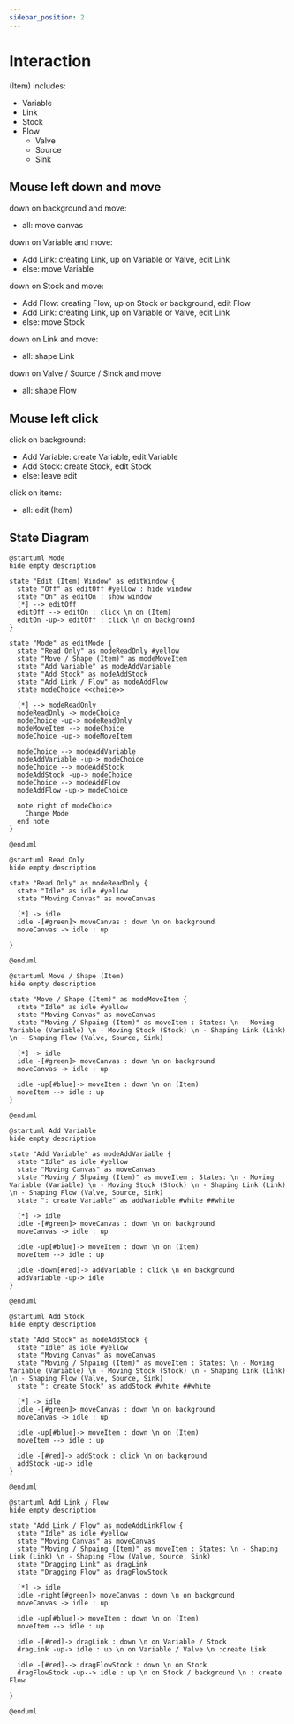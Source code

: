 ```yaml
---
sidebar_position: 2
---
```


# Interaction

(Item) includes:

- Variable
- Link
- Stock
- Flow
  - Valve
  - Source
  - Sink

## Mouse left down and move

down on background and move:

- all: move canvas

down on Variable and move:

- Add Link: creating Link, up on Variable or Valve, edit Link
- else: move Variable

down on Stock and move:

- Add Flow: creating Flow, up on Stock or background, edit Flow
- Add Link: creating Link, up on Variable or Valve, edit Link
- else: move Stock

down on Link and move:

- all: shape Link

down on Valve / Source / Sinck and move:

- all: shape Flow

## Mouse left click

click on background:

- Add Variable: create Variable, edit Variable
- Add Stock: create Stock, edit Stock
- else: leave edit

click on items:

- all: edit (Item)

## State Diagram

```plantuml
@startuml Mode
hide empty description

state "Edit (Item) Window" as editWindow {
  state "Off" as editOff #yellow : hide window
  state "On" as editOn : show window
  [*] --> editOff
  editOff --> editOn : click \n on (Item)
  editOn -up-> editOff : click \n on background
}

state "Mode" as editMode {
  state "Read Only" as modeReadOnly #yellow
  state "Move / Shape (Item)" as modeMoveItem
  state "Add Variable" as modeAddVariable
  state "Add Stock" as modeAddStock
  state "Add Link / Flow" as modeAddFlow
  state modeChoice <<choice>>

  [*] --> modeReadOnly
  modeReadOnly -> modeChoice
  modeChoice -up-> modeReadOnly
  modeMoveItem --> modeChoice
  modeChoice -up-> modeMoveItem

  modeChoice --> modeAddVariable
  modeAddVariable -up-> modeChoice
  modeChoice --> modeAddStock
  modeAddStock -up-> modeChoice
  modeChoice --> modeAddFlow
  modeAddFlow -up-> modeChoice

  note right of modeChoice
    Change Mode
  end note
}

@enduml
```

```plantuml
@startuml Read Only
hide empty description

state "Read Only" as modeReadOnly {
  state "Idle" as idle #yellow
  state "Moving Canvas" as moveCanvas

  [*] -> idle
  idle -[#green]> moveCanvas : down \n on background
  moveCanvas -> idle : up

}

@enduml
```

```plantuml
@startuml Move / Shape (Item)
hide empty description

state "Move / Shape (Item)" as modeMoveItem {
  state "Idle" as idle #yellow
  state "Moving Canvas" as moveCanvas
  state "Moving / Shpaing (Item)" as moveItem : States: \n - Moving Variable (Variable) \n - Moving Stock (Stock) \n - Shaping Link (Link) \n - Shaping Flow (Valve, Source, Sink)

  [*] -> idle
  idle -[#green]> moveCanvas : down \n on background
  moveCanvas -> idle : up

  idle -up[#blue]-> moveItem : down \n on (Item)
  moveItem --> idle : up
}

@enduml
```

```plantuml
@startuml Add Variable
hide empty description

state "Add Variable" as modeAddVariable {
  state "Idle" as idle #yellow
  state "Moving Canvas" as moveCanvas
  state "Moving / Shpaing (Item)" as moveItem : States: \n - Moving Variable (Variable) \n - Moving Stock (Stock) \n - Shaping Link (Link) \n - Shaping Flow (Valve, Source, Sink)
  state ": create Variable" as addVariable #white ##white

  [*] -> idle
  idle -[#green]> moveCanvas : down \n on background
  moveCanvas -> idle : up

  idle -up[#blue]-> moveItem : down \n on (Item)
  moveItem --> idle : up

  idle -down[#red]-> addVariable : click \n on background
  addVariable -up-> idle
}

@enduml
```

```plantuml
@startuml Add Stock
hide empty description

state "Add Stock" as modeAddStock {
  state "Idle" as idle #yellow
  state "Moving Canvas" as moveCanvas
  state "Moving / Shpaing (Item)" as moveItem : States: \n - Moving Variable (Variable) \n - Moving Stock (Stock) \n - Shaping Link (Link) \n - Shaping Flow (Valve, Source, Sink)
  state ": create Stock" as addStock #white ##white

  [*] -> idle
  idle -[#green]> moveCanvas : down \n on background
  moveCanvas -> idle : up

  idle -up[#blue]-> moveItem : down \n on (Item)
  moveItem --> idle : up

  idle -[#red]-> addStock : click \n on background
  addStock -up-> idle
}

@enduml
```

```plantuml
@startuml Add Link / Flow
hide empty description

state "Add Link / Flow" as modeAddLinkFlow {
  state "Idle" as idle #yellow
  state "Moving Canvas" as moveCanvas
  state "Moving / Shpaing (Item)" as moveItem : States: \n - Shaping Link (Link) \n - Shaping Flow (Valve, Source, Sink)
  state "Dragging Link" as dragLink
  state "Dragging Flow" as dragFlowStock

  [*] -> idle
  idle -right[#green]> moveCanvas : down \n on background
  moveCanvas -> idle : up

  idle -up[#blue]-> moveItem : down \n on (Item)
  moveItem --> idle : up

  idle -[#red]-> dragLink : down \n on Variable / Stock
  dragLink -up-> idle : up \n on Variable / Valve \n :create Link

  idle -[#red]--> dragFlowStock : down \n on Stock
  dragFlowStock -up--> idle : up \n on Stock / background \n : create Flow

}

@enduml
```
